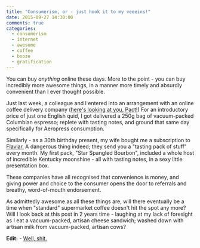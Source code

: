 ```yaml
---
title: "Consumerism, or - just hook it to my veeeins!"
date: 2015-09-27 14:30:00
comments: true
categories:
  - consumerism
  - internet
  - awesome
  - coffee
  - booze
  - gratification
---
```

You can buy *anything* online these days.  More to the point - you can buy incredibly more awesome things, in a manner more 
timely and absurdly convenient than I ever thought possible.

Just last week, a colleague and I entered into an arrangement with an online coffee delivery company 
(<a href="http://www.pactcoffee.com">here's looking at you, Pact!</a>)  For an introductory price of just one English quid, 
I got delivered a 250g bag of vacuum-packed Columbian espresso; replete with tasting notes, and ground that same day specifically 
for Aeropress consumption.

Similarly - as a 30th birthday present, my wife bought me a subscription to <a href="http://flaviar.com">Flaviar.</a>  A dangerous
thing indeed; they send you a "tasting pack of stuff" every month.  My first pack, "Star Spangled Bourbon", included a whole host
of incredible Kentucky moonshine - all with tasting notes, in a sexy little presentation box.

These companies have all recognised that convenience is money, and giving power and choice to the consumer opens the door to referrals
and breathy, word-of-mouth endorsement.

As admittedly awesome as all these things are, will there eventually be a time when "standard" supermarket coffee doesn't hit the spot
any more?  Will I look back at this post in 2 years time - laughing at my lack of foresight as I eat a vacuum-packed, artisan cheese 
sandwich; washed down with artisan milk from vacuum-packed, artisan cows?

**Edit:** - <a href="http://www.cheeseposties.com/">Well, shit.</a>
